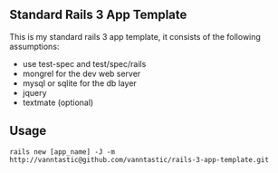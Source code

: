Standard Rails 3 App Template
-----------------------------

This is my standard rails 3 app template, it consists of the following assumptions:

- use test-spec and test/spec/rails
- mongrel for the dev web server
- mysql or sqlite for the db layer
- jquery
- textmate (optional)

Usage
-----

    rails new [app_name] -J -m http://vanntastic@github.com/vanntastic/rails-3-app-template.git